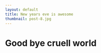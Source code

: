```yaml
---
layout: default
title: New years eve is awesome
thumbnail: post-8.jpg 
---
```


# Good bye cruell world